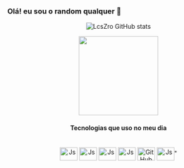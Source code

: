 ### Olá! eu sou o random qualquer 🤚

<div align="center">

![LcsZro GitHub stats](https://github-readme-stats.vercel.app/api?username=LcsZro&show_icons=true&theme=dracula)

<img height="180em" src="https://github-readme-stats.vercel.app/api/top-langs/?username=LcsZro&layout=compact&langs_count=7&theme=dracula"/>

<div align="center"
img src="https://desblogada.files.wordpress.co..." width="0px">

</div>

#### Tecnologias que uso no meu dia

<div style='display: incline_block'><br/>
    <img align="center" alt="Js" height="30" width="40" src="https://cdn.jsdelivr.net/gh/devicons/devicon/icons/javascript/javascript-original.svg">
    <img align="center" alt="Js" height="30" width="40" src="https://cdn.jsdelivr.net/gh/devicons/devicon/icons/html5/html5-plain.svg">
    <img align="center" alt="Js" height="30" width="40" src="https://cdn.jsdelivr.net/gh/devicons/devicon/icons/css3/css3-original.svg">
     <img align="center" alt="Js" height="30" width="40" src="https://cdn.jsdelivr.net/gh/devicons/devicon/icons/nodejs/nodejs-original.svg">
    <img align='center' src="https://cdn.jsdelivr.net/gh/devicons/devicon/icons/tailwindcss/tailwindcss-plain.svg" alt='GitHub'  height='30'
     width='40'/>
    <img align="center" alt="Js" height="30" width="40" src="<img src="https://img.icons8.com/color/144/null/vue-js.png"/>"
</div>



